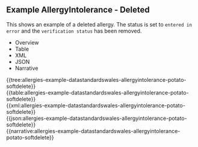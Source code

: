 <div class="warning"><span class="ClinicalWarn"></span></div>

## Example AllergyIntolerance - Deleted
This shows an example of a deleted allergy. The status is set to ```entered in error``` and the ```verification status``` has been removed.

<div class="tab-wrap">
  <ul class="tab-head">
    <li class="tablink" onclick="openCity(this,'tabtree')" data-target="tabtree">
      Overview
    </li>
    <li class="tablink" onclick="openCity(this,'tabtable')" data-target="tabtable">
      Table
    </li>
    <li class="tablink tab-active" onclick="openCity(this,'tabxml')" data-target="tabxml">
      XML
    </li>    
    <li class="tablink" onclick="openCity(this,'tabjson')" data-target="tabjson">
      JSON
    </li>    
    <li class="tablink" onclick="openCity(this,'tabnarrative')" data-target="tabnarrative">
      Narrative
    </li>
  </ul>
  <div class="tab-main">
    <div id="tabtree" class="tabcontent">
      {{tree:allergies-example-datastandardswales-allergyintolerance-potato-softdelete}}
    </div>
    <div id="tabtable" class="tabcontent">
      {{table:allergies-example-datastandardswales-allergyintolerance-potato-softdelete}}
    </div>       
    <div id="tabxml" class="tabcontent active">      
      {{xml:allergies-example-datastandardswales-allergyintolerance-potato-softdelete}}
    </div>
    <div id="tabjson" class="tabcontent">
      {{json:allergies-example-datastandardswales-allergyintolerance-potato-softdelete}}
    </div>       
    <div id="tabnarrative" class="tabcontent">
      {{narrative:allergies-example-datastandardswales-allergyintolerance-potato-softdelete}}
    </div>  
  </div>
</div>